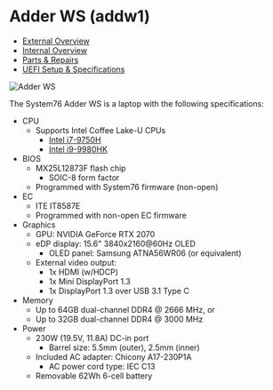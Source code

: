 # Adder WS (addw1)

- [External Overview](./external-overview.md)
- [Internal Overview](./internal-overview.md)
- [Parts & Repairs](./repairs.md)
- [UEFI Setup & Specifications](./setup-specs.md)

![Adder WS](./img/addw1.png)

The System76 Adder WS is a laptop with the following specifications:

- CPU
    - Supports Intel Coffee Lake-U CPUs
        - [Intel i7-9750H](https://ark.intel.com/content/www/us/en/ark/products/191045/intel-core-i7-9750h-processor-12m-cache-up-to-4-50-ghz.html)
        - [Intel i9-9980HK](https://ark.intel.com/content/www/us/en/ark/products/192990/intel-core-i9-9980hk-processor-16m-cache-up-to-5-00-ghz.html)
- BIOS
    - MX25L12873F flash chip
        - SOIC-8 form factor
    - Programmed with System76 firmware (non-open)
- EC
    - ITE IT8587E
    - Programmed with non-open EC firmware
- Graphics
    - GPU: NVIDIA GeForce RTX 2070
    - eDP display: 15.6" 3840x2160@60Hz OLED
        - OLED panel: Samsung ATNA56WR06 (or equivalent)
    - External video output:
        - 1x HDMI (w/HDCP)
        - 1x Mini DisplayPort 1.3
        - 1x DisplayPort 1.3 over USB 3.1 Type C
- Memory
    - Up to 64GB dual-channel DDR4 @ 2666 MHz, or
    - Up to 32GB dual-channel DDR4 @ 3000 MHz
- Power
    - 230W (19.5V, 11.8A) DC-in port
        - Barrel size: 5.5mm (outer), 2.5mm (inner)
    - Included AC adapter: Chicony A17-230P1A
        - AC power cord type: IEC C13
    - Removable 62Wh 6-cell battery
